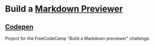 # Build a [Markdown Previewer](https://learn.freecodecamp.org/front-end-libraries/front-end-libraries-projects/build-a-markdown-previewer)

## [Codepen](https://codepen.io/lezojeda/pen/WVrWPq)

Project for the FreeCodeCamp "Build a Markdown previewer" challenge. 
